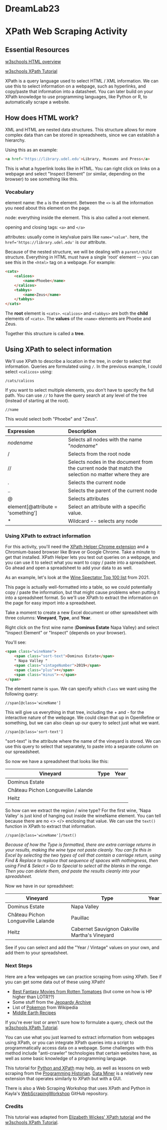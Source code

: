 # DreamLab23

# XPath Web Scraping Activity

## Essential Resources

[w3schools HTML overview](https://www.w3schools.com/html/)

[w3schools XPath Tutorial](https://www.w3schools.com/xml/xpath_intro.asp)

XPath is a query language used to select HTML / XML information. We can use this to select information on a webpage, such as hyperlinks, and copy/paste that information into a datasheet. You can later build on your XPath knowledge to use programming languages, like Python or R, to automatically scrape a website. 

## How does HTML work?

XML and HTML are nested data structures. This structure allows for more complex data than can be stored in spreadsheets, since we can establish a hierarchy. 

Using this as an example:

```html
<a href='https://library.udel.edu'>Library, Museums and Press</a>
```

This is what a hyperlink looks like in HTML. You can right click on links on a webpage and select "Inspect Element" (or similar, depending on the browser) to see something like this. 

### Vocabulary

element name: the ```a``` is the element. Between the ```<>``` is all the information you need about this element on the page. 

node: everything inside the element. This is also called a root element. 

opening and closing tags: ```<a>``` and ```</a>```

attributes: usually come in key/value pairs like ```name="value"```. here, the ```href='https://library.udel.edu'``` is our attribute. 

Because of the nested structure, we will be dealing with a ```parent/child``` structure. Everything in HTML must have a single 'root' element -- you can see this in the ```<html>``` tag on a webpage. For example: 

```html
<cats>
	<calicos>
    	<name>Phoebe</name>
    </calicos>
    <tabbys>
    	<name>Zeus</name>
    </tabbys>
</cats>
```

The **root** element is ```<cats>```. ```<calicos>``` and ```<tabbys>``` are both the **child** elements of ```<cats>```. The **values** of the ```<name>``` elements are Phoebe and Zeus. 

Together this structure is called a **tree**. 

## Using XPath to select information

We'll use XPath to describe a location in the tree, in order to select that information. Queries are formulated using ```/```. In the previous example, I could select ```<calicos>``` using: 

```/cats/calicos```

If you want to select multiple elements, you don't have to specify the full path. You can use ```//``` to have the query search at any level of the tree (instead of starting at the root). 

```//name```

This would select both "Phoebe" and "Zeus". 

| Expression                        | Description                                                  |
| :-------------------------------- | :----------------------------------------------------------- |
| *nodename*                        | Selects all nodes with the name "*nodename*"                 |
| /                                 | Selects from the root node                                   |
| //                                | Selects nodes in the document from the current node that match the selection no matter where they are |
| .                                 | Selects the current node                                     |
| ..                                | Selects the parent of the current node                       |
| @                                 | Selects attributes                                           |
| element[@attribute = 'something'] | Select an attribute with a specific value.                   |
| *                                 | Wildcard -- selects any node                                 |



### Using XPath to extract information

For this activity, you'll need the [XPath Helper Chrome extension](https://chrome.google.com/webstore/detail/xpath-helper/hgimnogjllphhhkhlmebbmlgjoejdpjl) and a Chromium-based browser like Brave or Google Chrome. Take a minute to get that installed. XPath Helper lets you test out queries on a webpage, and you can use it to select what you want to copy / paste into a spreadsheet. Go ahead and open a spreadsheet to add your data to as well. 

As an example, let's look at the [Wine Spectator Top 100 list](https://top100.winespectator.com/lists/) from 2021.  

This page is actually well-formatted into a table, so we could potentially copy / paste the information, but that might cause problems when putting it into a spreadsheet format. So we'll use XPath to extract the information on the page for easy import into a spreadsheet.

Take a moment to create a new Excel document or other spreadsheet with three columns: **Vineyard**, **Type**, and **Year**.

Right click on the first wine name (**Dominus Estate** Napa Valley) and select "Inspect Element" or "Inspect" (depends on your browser).

You'll see: 

```html
<span class="wineName">
    <span class="sort-text">Dominus Estate</span> 
    " Napa Valley "
    <span class="vintageNumber">2019</span> 
    <span class="plus">+</span>
    <span class="minus">-</span>          
</span>
```

The element name is ```span```. We can specify which ```class``` we want using the following query: 

```xquery
//span[@class='wineName']
```

This will give us everything in that tree, including the + and - for the interactive nature of the webpage. We could clean that up in OpenRefine or something, but we can also clean up our query to select just what we want. 

```xquery
//span[@class='sort-text']
```

"sort-text" is the attribute where the name of the vineyard is stored. We can use this query to select that separately, to paste into a separate column on our spreadsheet. 

So now we have a spreadsheet that looks like this: 

| Vineyard                           | Type | Year |
| ---------------------------------- | ---- | ---- |
| Dominus Estate                     |      |      |
| Château Pichon Longueville Lalande |      |      |
| Heitz                              |      |      |

So how can we extract the region / wine type? For the first wine, 'Napa Valley' is just kind of hanging out inside the wineName element. You can tell because there are no <> </> enclosing that value. We can use the ```text()``` function in XPath to extract that information.

```xquery
//span[@class='wineName']/text()
```

*Because of how the Type is formatted, there are extra carriage returns in your results, making the wine type not paste cleanly. You can fix this in Excel by selecting the two types of cell that contain a carriage return, using Find & Replace to replace that sequence of spaces with nothingness, then using Find & Select > Go to Special to select all the blanks in the range. Then you can delete them, and paste the results cleanly into your spreadsheet.*

Now we have in our spreadsheet: 

| Vineyard                           | Type                                          | Year |
| ---------------------------------- | --------------------------------------------- | ---- |
| Dominus Estate                     | Napa Valley                                   |      |
| Château Pichon Longueville Lalande | Pauillac                                      |      |
| Heitz                              | Cabernet Sauvignon Oakville Martha's Vineyard |      |

See if you can select and add the "Year / Vintage" values on your own, and add them to your spreadsheet.

### Next Steps

Here are a few webpages we can practice scraping from using XPath. See if you can get some data out of these using XPath! 

- [Best Fantasy Movies from Rotten Tomatoes](https://editorial.rottentomatoes.com/guide/best-fantasy-movies-of-all-time/) (but come on how is HP higher than LOTR??)
- Some stuff from the [Jeopardy Archive](https://j-archive.com/listseasons.php)
- List of [Pokemon](https://pokemon.fandom.com/wiki/List_of_Pok%C3%A9mon) from Wikipedia
- [Middle Earth Recipes](http://www.lotrscrapbook.bookloaf.net/other/recipes.html)

If you're ever lost or aren't sure how to formulate a query, check out the [w3schools XPath Tutorial](https://www.w3schools.com/xml/xpath_intro.asp). 

You can use what you just learned to extract information from webpages using XPath, or you can integrate XPath queries into a script to programmatically access data on a webpage. Some challenges with this method include "anti-crawler" technologies that certain websites have, as well as some basic knowledge of a programming language. 

This tutorial for [Python and XPath](https://medium.com/analytics-vidhya/web-scraping-using-python-and-selenium-xpath-f315f63ac229) may help, as well as lessons on web scraping from the [Programming Historian](https://programminghistorian.org/en/lessons/?topic=web-scraping). [Data Miner](https://dataminer.io/) is a relatively new extension that operates similarly to XPath but with a GUI. 

There is also a Web Scraping Workshop that uses XPath and Python in Kayla's [WebScrapingWorkshop](https://github.com/kaylaabner/WebScrapingWorkshop/tree/main) GitHub repository.

### Credits

This tutorial was adapted from [Elizabeth Wickes' XPath tutorial](https://github.com/elliewix/IS-452-Spring2018/blob/master/Lectures/Week-12-XPath-A.ipynb) and the [w3schools XPath Tutorial](https://www.w3schools.com/xml/xpath_intro.asp). 
